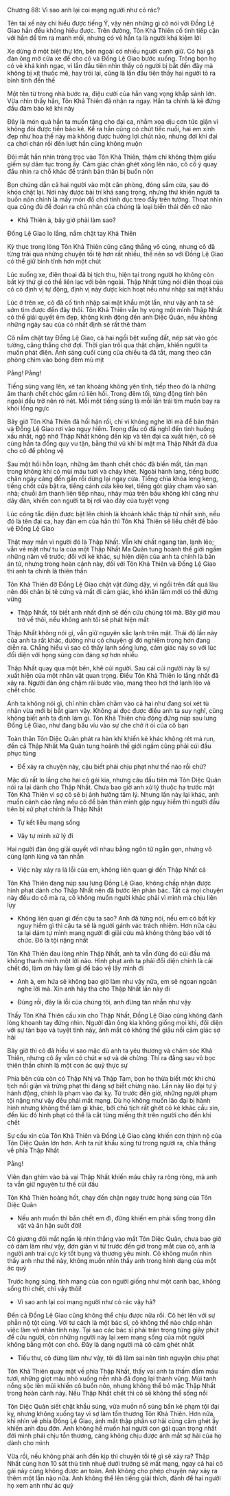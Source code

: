




Chương 88: Vì sao anh lại coi mạng người như cỏ rác?

Tên tài xế này chỉ hiểu được tiếng Ý, vậy nên những gì cô nói với Đồng Lệ Giao hắn đều không hiểu được. Trên đường, Tôn Khả Thiên cố tình tiếp cận với hắn để tìm ra manh mối, nhưng có vẻ hắn ta là người khá kiệm lời

Xe dừng ở một biệt thự lớn, bên ngoài có nhiều người canh giữ. Có hai gã đàn ông mở cửa xe để cho cô và Đồng Lệ Giao bước xuống. Trông bọn họ có vẻ khá kinh ngạc, vì lần đầu tiên nhìn thấy có người bị bắt đến đây mà không bị xịt thuốc mê, hay trói lại, cũng là lần đầu tiên thấy hai người tỏ ra bình tĩnh đến thế

Một tên từ trong nhà bước ra, điệu cười của hắn vang vọng khắp sảnh lớn. Vừa nhìn thấy hắn, Tôn Khả Thiên đã nhận ra ngay. Hắn ta chính là kẻ đứng đầu đám bảo kê khi nãy

Đây là món quà hắn ta muốn tặng cho đại ca, nhằm xoa dịu cơn tức giận vì không đòi được tiền bảo kê. Kể ra hắn cũng có chút tiếc nuối, hai em xinh đẹp như hoa thế này mà không được hưởng lợi chút nào, nhưng đợi khi đại ca chơi chán rồi đến lượt hắn cũng không muộn

Đôi mắt hắn nhìn tròng trọc vào Tôn Khả Thiên, thậm chí không thèm giấu giếm sự dâm tục trong ấy. Cảm giác chán ghét xông lên não, cô cố ý quay đầu nhìn ra chỗ khác để tránh bản thân bị buồn nôn

Bọn chúng dẫn cả hai người vào một căn phòng, đóng sầm cửa, sau đó khóa chặt lại. Nơi này được bài trí khá sang trọng, nhưng thứ khiến người ta buồn nôn chính là mấy món đồ chơi tình dục treo đầy trên tường. Thoạt nhìn qua cũng đủ để đoán ra chủ nhân của chúng là loại biến thái đến cỡ nào

- Khả Thiên à, bây giờ phải làm sao?

Đồng Lệ Giao lo lắng, nắm chặt tay Khả Thiên

Kỳ thực trong lòng Tôn Khả Thiên cũng căng thẳng vô cùng, nhưng cô đã từng trải qua những chuyện tồi tệ hơn rất nhiều, thế nên so với Đồng Lệ Giao có thể giữ bình tĩnh hơn một chút

Lúc xuống xe, điện thoại đã bị tịch thu, hiện tại trong người họ không còn bất kỳ thứ gì có thể liên lạc với bên ngoài. Thập Nhất từng nói điện thoại của cô có định vị tự động, định vị này được kích hoạt nếu như nhập sai mật khẩu


Lúc ở trên xe, cô đã cố tình nhập sai mật khẩu một lần, như vậy anh ta sẽ sớm tìm được đến đây thôi. Tôn Khả Thiên vẫn hy vọng một mình Thập Nhất có thể giải quyết êm đẹp, không kinh động đến anh Diệc Quân, nếu không những ngày sau của cô nhất định sẽ rất thê thảm

Cô nắm chặt tay Đồng Lệ Giao, cả hai ngồi bệt xuống đất, nép sát vào góc tường, căng thẳng chờ đợi. Thời gian trôi qua thật chậm, khiến người ta muốn phát điên. Ánh sáng cuối cùng của chiều tà đã tắt, mang theo căn phòng chìm vào bóng đêm mù mịt

Pằng! Pằng!

Tiếng súng vang lên, xé tan khoảng không yên tĩnh, tiếp theo đó là những âm thanh chết chóc gầm rú liên hồi. Trong đêm tối, từng động tĩnh bên ngoài đều trở nên rõ nét. Mỗi một tiếng súng là mỗi lần trái tim muốn bay ra khỏi lồng ngực

Bây giờ Tôn Khả Thiên đã hối hận rồi, chỉ vì không nghe lời mà để bản thân và Đồng Lệ Giao rơi vào nguy hiểm. Trong đầu cô đã nghĩ đến tình huống xấu nhất, ngộ nhỡ Thập Nhất không đến kịp và tên đại ca xuất hiện, cô sẽ cùng hắn ta đồng quy vu tận, bằng thứ vũ khí bí mật mà Thập Nhất đã đưa cho cô để phòng vệ

Sau một hồi hỗn loạn, những âm thanh chết chóc đã biến mất, tản mạn trong không khí có mùi máu tươi và cháy khét. Ngoài hành lang, tiếng bước chân ngày càng đến gần rồi dừng lại ngay cửa. Tiếng chìa khóa leng keng, tiếng chốt cửa bật ra, tiếng cánh cửa kẽo kẹt, tiếng gót giày chạm vào sàn nhà; chuỗi âm thanh liên tiếp nhau, nhảy múa trên bầu không khí căng như dây đàn, khiến con người ta bị rơi vào đáy của tuyệt vọng

Lúc công tắc điện được bật lên chính là khoảnh khắc thập tử nhất sinh, nếu đó là tên đại ca, hay đàn em của hắn thì Tôn Khả Thiên sẽ liều chết để bảo vệ Đồng Lệ Giao

Thật may mắn vì người đó là Thập Nhất. Vẫn khí chất ngang tàn, lạnh lẽo; vẫn vẻ mặt như tu la của một Thập Nhất Ma Quân tung hoành thế giới ngầm những năm về trước; đối với kẻ khác, sự hiện diện của anh ta chính là bản án tử, nhưng trong hoàn cảnh này, đối với Tôn Khả Thiên và Đồng Lệ Giao thì anh ta chính là thiên thần

Tôn Khả Thiên đỡ Đồng Lệ Giao chật vật đứng dậy, vì ngồi trên đất quá lâu nên đôi chân bị tê cứng và mất đi cảm giác, khó khăn lắm mới có thể đứng vững

- Thập Nhất, tôi biết anh nhất định sẽ đến cứu chúng tôi mà. Bây giờ mau trở về thôi, nếu không anh tôi sẽ phát hiện mất

Thập Nhất không nói gì, vẫn giữ nguyên sắc lạnh trên mặt. Thái độ lần này của anh ta rất khác, dường như có chuyện gì đó nghiêm trọng hơn đang diễn ra. Chẳng hiểu vì sao cô thấy lạnh sống lưng, cảm giác này so với lúc đối diện với họng súng còn đáng sợ hơn nhiều

Thập Nhất quay qua một bên, khẽ cúi người. Sau cái cúi người này là sự xuất hiện của một nhân vật quan trọng. Điều Tôn Khả Thiên lo lắng nhất đã xảy ra. Người đàn ông chậm rãi bước vào, mang theo hơi thở lạnh lẽo và chết chóc

Anh ta không nói gì, chỉ nhìn chằm chằm vào cả hai như đang soi xét tù nhân vừa mới bị bắt giam vậy. Không ai đọc được điều anh ta suy nghĩ, cũng không biết anh ta định làm gì. Tôn Khả Thiên chủ động đứng núp sau lưng Đồng Lệ Giao, như đang bấu víu vào sự che chở ít ỏi của cô bạn

Toàn thân Tôn Diệc Quân phát ra hàn khí khiến kẻ khác không rét mà run, đến cả Thập Nhất Ma Quân tung hoành thế giới ngầm cũng phải cúi đầu phục tùng

- Để xảy ra chuyện này, cậu biết phải chịu phạt như thế nào rồi chứ?

Mặc dù rất lo lắng cho hai cô gái kia, nhưng câu đầu tiên mà Tôn Diệc Quân nói ra lại dành cho Thập Nhất. Chưa bao giờ anh xử lý thuộc hạ trước mặt Tôn Khả Thiên vì sợ cô sẽ bị ảnh hưởng tâm lý. Nhưng lần này lại khác, anh muốn cảnh cáo rằng nếu cô để bản thân mình gặp nguy hiểm thì người đầu tiên bị xử phạt chính là Thập Nhất


- Tự kết liễu mạng sống

- Vậy tự mình xử lý đi

Hai người đàn ông giải quyết với nhau bằng ngôn từ ngắn gọn, nhưng vô cùng lạnh lùng và tàn nhẫn

- Việc này xảy ra là lỗi của em, không liên quan gì đến Thập Nhất cả

Tôn Khả Thiên đang núp sau lưng Đồng Lệ Giao, không chấp nhận được hình phạt dành cho Thập Nhất nên đã bước lên phản bác. Tất cả mọi chuyện này đều do cô mà ra, cô không muốn người khác phải vì mình mà chịu liên lụy

- Không liên quan gì đến cậu ta sao? Anh đã từng nói, nếu em có bất kỳ nguy hiểm gì thì cậu ta sẽ là người gánh vác trách nhiệm. Hơn nữa cậu ta lại dám tự mình mang người đi giải cứu mà không thông báo với tổ chức. Đó là tội nặng nhất

Tôn Khả Thiên đau lòng nhìn Thập Nhất, anh ta vẫn đứng đó cúi đầu mà không thanh minh một lời nào. Hình phạt anh ta phải đối diện chính là cái chết đó, làm ơn hãy làm gì để bảo vệ lấy mình đi

- Anh à, em hứa sẽ không bao giờ làm như vậy nữa, em sẽ ngoan ngoãn nghe lời mà. Xin anh hãy tha cho Thập Nhất lần này đi

- Đúng rồi, đây là lỗi của chúng tôi, anh đừng tàn nhẫn như vậy

Thấy Tôn Khả Thiên cầu xin cho Thập Nhất, Đồng Lệ Giao cũng không đành lòng khoanh tay đứng nhìn. Người đàn ông kia không giống mọi khi, đối diện với sự tàn bạo và tuyệt tình này, ánh mắt cô không thể giấu nổi cảm giác sợ hãi

Bây giờ thì cô đã hiểu vì sao mặc dù anh ta yêu thương và chăm sóc Khả Thiên, nhưng cô ấy vẫn có chút e sợ và dè chừng. Thì ra đằng sau vỏ bọc thiên thần chính là một con ác quỷ thực sự

Phía bên cửa còn có Thập Nhị và Thập Tam, bọn họ thừa biết một khi chủ tịch nổi giận và trừng phạt thì đáng sợ biết chừng nào. Lần này lão đại tự ý hành động, chính là phạm vào đại kỵ. Từ trước đến giờ, những người phạm tội nặng như vậy đều phải mất mạng. Dù họ không muốn lão đại bị hành hình nhưng không thể làm gì khác, bởi chủ tịch rất ghét có kẻ khác cầu xin, đến lúc đó hình phạt có thể là cắt từng miếng thịt trên người cho đến khi chết

Sự cầu xin của Tôn Khả Thiên và Đồng Lệ Giao càng khiến cơn thịnh nộ của Tôn Diệc Quân lớn hơn. Anh ta rút khẩu súng từ trong người ra, chĩa thẳng về phía Thập Nhất

Pằng!

Viên đạn ghim vào bả vai Thập Nhất khiến máu chảy ra ròng ròng, mà anh ta vẫn giữ nguyên tư thế cúi đầu


Tôn Khả Thiên hoảng hốt, chạy đến chặn ngay trước họng súng của Tôn Diệc Quân

- Nếu anh muốn thì bắn chết em đi, đừng khiến em phải sống trong dằn vặt và ân hận suốt đời!

Cô giương đôi mắt ngấn lệ nhìn thẳng vào mắt Tôn Diệc Quân, chưa bao giờ cô dám làm như vậy, đơn giản vì từ trước đến giờ trong mắt của cô, anh là người anh trai cực kỳ tốt bụng và thương yêu mình. Cô không muốn nhìn thấy anh như thế này, không muốn nhìn thấy anh trong hình dạng của một ác quỷ

Trước họng súng, tính mạng của con người giống như một canh bạc, không sống thì chết, chỉ vậy thôi!

- Vì sao anh lại coi mạng người như cỏ rác vậy hả?

Đến cả Đồng Lệ Giao cũng không thể chịu được nữa rồi. Cô hét lên với sự phẫn nộ tột cùng. Với tư cách là một bác sĩ, cô không thể nào chấp nhận việc làm vô nhân tính này. Tại sao các bác sĩ phải trân trọng từng giây phút để cứu người, còn những người này lại xem mạng sống của một người không bằng một con chó. Đây là dạng người mà cô căm ghét nhất

- Tiểu thư, cô đừng làm như vậy, tôi đã làm sai nên tình nguyện chịu phạt

Tôn Khả Thiên quay mặt về phía Thập Nhất, thấy vai anh ta thấm đẫm máu tươi, những giọt máu nhỏ xuống nền nhà đã đọng lại thành vũng. Mùi tanh nồng sộc lên mũi khiến cô buồn nôn, nhưng không thể bỏ mặc Thập Nhất trong hoàn cảnh này. Nếu Thập Nhất chết thì cô sẽ không thể sống nổi

Tôn Diệc Quân siết chặt khẩu súng, vừa muốn nổ súng bắn kẻ phạm tội đại kỵ, nhưng không xuống tay vì sợ làm tổn thương Tôn Khả Thiên. Hơn nữa, khi nhìn về phía Đồng Lệ Giao, ánh mắt thập phần sợ hãi cùng căm ghét ấy khiến anh đau đớn. Anh không hề muốn hai người con gái quan trọng nhất đời mình phải chịu tổn thương, càng không chịu được ánh mắt sợ hãi của họ dành cho mình

Vừa rồi, nếu không phải anh đến kịp thì chuyện tồi tệ gì sẽ xảy ra? Thập Nhất cùng hơn 10 sát thủ tinh nhuệ dưới trướng sẽ mất mạng, ngay cả hai cô gái này cũng không được an toàn. Anh không cho phép chuyện này xảy ra thêm một lần nào nữa. Anh không thể lên tiếng giải thích, đành để hai người họ xem anh như ác quỷ




